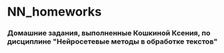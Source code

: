 # NN_homeworks
### Домашние задания, выполненные Кошкиной Ксения, по дисциплине "Нейросетевые методы в обработке текстов"
